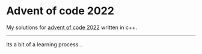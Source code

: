 # Advent of code 2022

My solutions for  [advent of code 2022](https://adventofcode.com/2022) written in c++.

---

Its a bit of a learning process...
